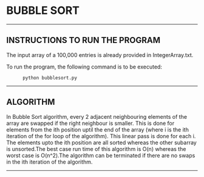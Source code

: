 # BUBBLE SORT
------------------------------------
INSTRUCTIONS TO RUN THE PROGRAM
------------------------------------

The input array of a 100,000 entries is already provided in IntegerArray.txt.

To run the program, the following command is to be executed:

          python bubblesort.py


------------------------------------
ALGORITHM
------------------------------------

In Bubble Sort algorithm, every 2 adjacent neighbouring elements of the array
are swapped if the right neighbour is smaller. This is done for elements from the
ith position uptil the end of the array (where i is the ith iteration of the for
loop of the algorithm). This linear pass is done for each i. The elements upto
the ith position are all sorted whereas the other subarray is unsorted.The best
case run time of this algorithm is O(n) whereas the worst case is O(n^2).The
algorithm can be terminated if there are no swaps in the ith iteration of the
algorithm.


------------------------------------  
